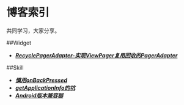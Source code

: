 # 博客索引
共同学习，大家分享。

##Widget
- [***RecyclePagerAdapter-实现ViewPager复用回收的PagerAdapter***](https://github.com/AlexMofer/ProjectX/blob/master/blogs/%5BWidget%5DRecyclePagerAdapter-%E5%AE%9E%E7%8E%B0ViewPager%E5%A4%8D%E7%94%A8%E5%9B%9E%E6%94%B6%E7%9A%84PagerAdapter.md)

##Skill
- [***慎用onBackPressed***](https://github.com/AlexMofer/ProjectX/blob/master/blogs/%5BSkill%5D%E6%85%8E%E7%94%A8onBackPressed().md)
- [***getApplicationInfo的坑***](https://github.com/AlexMofer/ProjectX/blob/master/blogs/%5BSkill%5DgetApplicationInfo%E7%9A%84%E5%9D%91.md)
- [***Android版本兼容器***](https://github.com/AlexMofer/ProjectX/blob/master/blogs/%5BSkill%5DAndroid%E7%89%88%E6%9C%AC%E5%85%BC%E5%AE%B9%E5%99%A8.md)